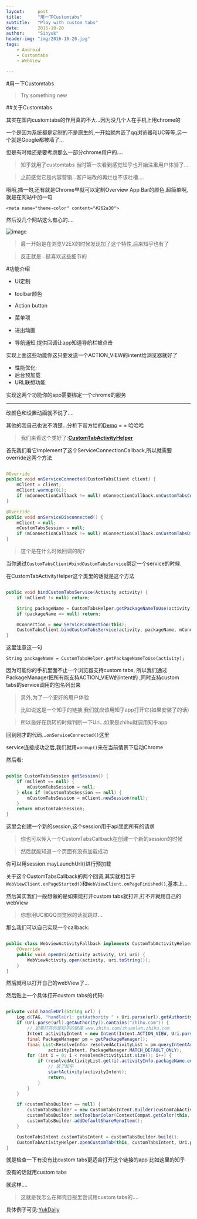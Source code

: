 ```yaml
---
layout:     post
title:      "用一下Customtabs"
subtitle:   "Play with custom tabs"
date:       2016-10-20
author:     "Sinyuk"
header-img: "img/2016-10-20.jpg"
tags:
    - Android
    - Customtabs
    - WebView

---
```



#用一下Customtabs

> Try something new

##关于Customtabs

其实在国内customtabs的作用真的不大...因为没几个人在手机上用chrome的

一个是因为系统都是定制的不是原生的,一开始就内嵌了qq浏览器和UC等等,另一个就是Google都被墙了...

但是有时候还是要考虑那么一部分chrome用户的....

> 知乎就用了customtabs 当时第一次看到感觉知乎也开始注重用户体验了....

> 之前感觉它是内容营销...客户端改的再烂也不该吐槽....


哦哦,插一句,还有就是Chrome早就可以定制Overview App Bar的颜色,超简单啊,就是在网站<head>中加一句

`<meta name="theme-color" content="#262a30">`

然后没几个网站这么有心的....


![image](https://github.com/80998062/80998062.github.io/raw/master/img/in-post/post-play-with-customtabs/sample.jpg)


> 最一开始是在浏览V2EX的时候发现加了这个特性,后来知乎也有了

> 反正就是...挺喜欢这些细节的

#功能介绍

- UI定制

 - toolbar颜色
 - Action button
 - 菜单项
 - 进出动画

- 导航通知:提供回调让app知道导航栏被点击

实现上面这些功能你这只要发送一个ACTION_VIEW的intent给浏览器就好了

- 性能优化:
 - 后台预加载
 - URL联想功能

实现这两个功能你的app需要绑定一个chrome的服务


---


改颜色和设置动画就不说了....

其他的我自己也说不清楚...分析下官方给的[Demo](https://github.com/GoogleChrome/custom-tabs-client) = = 哈哈哈


> 我们来看这个类好了:**[CustomTabActivityHelper](https://github.com/GoogleChrome/custom-tabs-client/blob/master/demos/src/main/java/org/chromium/customtabsdemos/CustomTabActivityHelper.java)**


首先我们看它implement了这个ServiceConnectionCallback,所以就需要override这两个方法

```java

@Override
public void onServiceConnected(CustomTabsClient client) {
    mClient = client;
    mClient.warmup(0L);
    if (mConnectionCallback != null) mConnectionCallback.onCustomTabsConnected();
}

@Override
public void onServiceDisconnected() {
    mClient = null;
    mCustomTabsSession = null;
    if (mConnectionCallback != null) mConnectionCallback.onCustomTabsDisconnected();
}

```

> 这个是在什么时候回调的呢?

当你通过`CustomTabsClient#bindCustomTabsService`绑定一个service的时候.

在CustomTabActivityHelper这个类里的话就是这个方法

```java

public void bindCustomTabsService(Activity activity) {
    if (mClient != null) return;

    String packageName = CustomTabsHelper.getPackageNameToUse(activity);
    if (packageName == null) return;

    mConnection = new ServiceConnection(this);
    CustomTabsClient.bindCustomTabsService(activity, packageName, mConnection);
}

```

这里注意这一句

`String packageName = CustomTabsHelper.getPackageNameToUse(activity);`

因为可能你的手机里面不止一个浏览器支持custom tabs,
所以我们通过PackageManager把所有能支持ACTION_VIEW的intent的
,同时支持custom tabs的service调用的包名列出来

> 另外,为了一个更好的用户体验
> 
> 比如说这是一个知乎的链接,我们就应该用知乎app打开它(如果安装了的话)

> 所以最好在跳转的时候判断一下Uri...如果是zhihu就调用知乎app


回到刚才的代码...`onServiceConnected()`这里

service连接成功之后,我们就用`warmup()`来在当前情景下启动Chrome


然后看:

```java

public CustomTabsSession getSession() {
    if (mClient == null) {
        mCustomTabsSession = null;
    } else if (mCustomTabsSession == null) {
        mCustomTabsSession = mClient.newSession(null);
    }
    return mCustomTabsSession;
}

```

这里会创建一个新的session,这个session用于api里面所有的请求

> 你也可以传入一个CustomTabsCallback在创建一个新的session的时候

> 然后就能知道一个页面有没有加载成功

你可以用session.mayLaunchUrl()进行预加载

关于这个CustomTabsCallback的两个回调,其实就相当于`WebViewClient.onPageStarted()`和`WebViewClient.onPageFinished()`,基本上...

然后其实我们一般想做的是如果能打开custom tabs就打开,打不开就用自己的webView

> 你想用UC和QQ浏览器的话就跳过....

那么我们可以自己实现一个callback:

```java

public class WebviewActivityFallback implements CustomTabActivityHelper.CustomTabFallback {
    @Override
    public void openUri(Activity activity, Uri uri) {
        WebViewActivity.open(activity, uri.toString());
    }
}

```

然后就可以打开自己的webView了...


然后贴上一个具体打开custom tabs的代码:

```java

private void handleUrl(String url) {
    Log.d(TAG, "handleUrl: getAuthority " + Uri.parse(url).getAuthority());
    if (Uri.parse(url).getAuthority().contains("zhihu.com")) {
        // 如果打开的是知乎的链接 www.zhihu.com/zhuanlan.zhihu.com
        Intent activityIntent = new Intent(Intent.ACTION_VIEW, Uri.parse(url));
        final PackageManager pm = getPackageManager();
        final List<ResolveInfo> resolvedActivityList = pm.queryIntentActivities(
                activityIntent, PackageManager.MATCH_DEFAULT_ONLY);
        for (int i = 0; i < resolvedActivityList.size(); i++) {
            if (resolvedActivityList.get(i).activityInfo.packageName.equals("com.zhihu.android")) {
                // 装了知乎
                startActivity(activityIntent);
                return;
            }
        }
    }

    if (customTabsBuilder == null) {
        customTabsBuilder = new CustomTabsIntent.Builder(customTabActivityHelper.getSession());
        customTabsBuilder.setToolbarColor(ContextCompat.getColor(this, R.color.colorPrimary));
        customTabsBuilder.addDefaultShareMenuItem();
    }

    CustomTabsIntent customTabsIntent = customTabsBuilder.build();
    CustomTabActivityHelper.openCustomTab(this, customTabsIntent, Uri.parse(url), new WebviewActivityFallback());
}

```

就是检查一下有没有比custom tabs更适合打开这个链接的app 比如这里的知乎

没有的话就用custom tabs

就这样....

> 这就是我怎么在椰壳日报里尝试用custom tabs的....

具体例子可见:[YukDaily](https://github.com/80998062/YukDaily)
